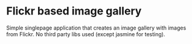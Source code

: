 Flickr based image gallery
==========================

Simple single­page application that creates an image gallery with images from Flickr.
No third party libs used (except jasmine for testing).
